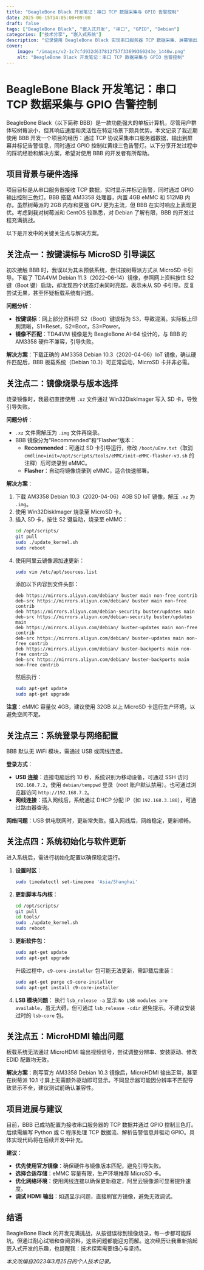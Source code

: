 ```yaml
---
title: "BeagleBone Black 开发笔记：串口 TCP 数据采集与 GPIO 告警控制"
date: 2025-06-15T14:05:00+09:00
draft: false
tags: ["BeagleBone Black", "嵌入式开发", "串口", "GPIO", "Debian"]
categories: ["技术分享", "嵌入式系统"]
description: "记录使用 BeagleBone Black 实现串口服务器 TCP 数据采集、屏幕输出及 GPIO 控制红黄绿灯的开发过程，分享踩坑经验与解决方案。"
cover:
    image: "/images/v2-1c7cfd932d637812f57f33699360243e_1440w.png" 
    alt: "BeagleBone Black 开发笔记：串口 TCP 数据采集与 GPIO 告警控制"
---
```


# BeagleBone Black 开发笔记：串口 TCP 数据采集与 GPIO 告警控制

BeagleBone Black（以下简称 BBB）是一款功能强大的单板计算机，尽管用户群体较树莓派小，但其响应速度和灵活性在特定场景下颇具优势。本文记录了我近期使用 BBB 开发一个项目的经历：通过 TCP 协议采集串口服务器数据，输出到屏幕并标记告警信息，同时通过 GPIO 控制红黄绿三色告警灯。以下分享开发过程中的踩坑经验和解决方案，希望对使用 BBB 的开发者有所帮助。

## 项目背景与硬件选择

项目目标是从串口服务器接收 TCP 数据，实时显示并标记告警，同时通过 GPIO 输出控制三色灯。BBB 搭载 AM3358 处理器，内置 4GB eMMC 和 512MB 内存。虽然树莓派的 2GB 内存和更强 GPU 更为主流，但 BBB 在实时响应上表现更优。考虑到我对树莓派和 CentOS 较熟悉，对 Debian 了解有限，BBB 的开发过程充满挑战。

以下是开发中的关键关注点与解决方案。

## 关注点一：按键误标与 MicroSD 引导误区

初次接触 BBB 时，我误以为其未预装系统，尝试按树莓派方式从 MicroSD 卡引导。下载了 TDA4VM Debian 11.3（2022-06-14）镜像，参照网上资料按住 S2 键（Boot 键）启动，却发现四个状态灯未同时亮起，表示未从 SD 卡引导。反复尝试无果，甚至怀疑板载系统有问题。

**问题分析**：
- **按键误标**：网上部分资料将 S2（Boot）键误标为 S3，导致混淆。实际板上印刷清晰，S1=Reset，S2=Boot，S3=Power。
- **镜像不匹配**：TDA4VM 镜像是为 BeagleBone AI-64 设计的，与 BBB 的 AM3358 硬件不兼容，引导失败。

**解决方案**：下载正确的 AM3358 Debian 10.3（2020-04-06）IoT 镜像，确认硬件匹配后，BBB 板载系统（Debian 10.3）可正常启动，MicroSD 卡并非必需。

## 关注点二：镜像烧录与版本选择

烧录镜像时，我最初直接使用 `.xz` 文件通过 Win32DiskImager 写入 SD 卡，导致引导失败。

**问题分析**：
- `.xz` 文件需解压为 `.img` 文件再烧录。
- BBB 镜像分为“Recommended”和“Flasher”版本：
  - **Recommended**：可通过 SD 卡引导运行，修改 `/boot/uEnv.txt`（取消 `cmdline=init=/opt/scripts/tools/eMMC/init-eMMC-flasher-v3.sh` 的注释）后可烧录到 eMMC。
  - **Flasher**：自动将镜像烧录到 eMMC，适合快速部署。

**解决方案**：
1. 下载 AM3358 Debian 10.3（2020-04-06）4GB SD IoT 镜像，解压 `.xz` 为 `.img`。
2. 使用 Win32DiskImager 烧录至 MicroSD 卡。
3. 插入 SD 卡，按住 S2 键启动，烧录至 eMMC：
   ```bash
   cd /opt/scripts/
   git pull
   sudo ./update_kernel.sh
   sudo reboot
   ```
4. 使用阿里云镜像源加速更新：
   ```bash
   sudo vim /etc/apt/sources.list
   ```
   添加以下内容到文件头部：
   ```
   deb https://mirrors.aliyun.com/debian/ buster main non-free contrib
   deb-src https://mirrors.aliyun.com/debian/ buster main non-free contrib
   deb https://mirrors.aliyun.com/debian-security buster/updates main
   deb-src https://mirrors.aliyun.com/debian-security buster/updates main
   deb https://mirrors.aliyun.com/debian/ buster-updates main non-free contrib
   deb-src https://mirrors.aliyun.com/debian/ buster-updates main non-free contrib
   deb https://mirrors.aliyun.com/debian/ buster-backports main non-free contrib
   deb-src https://mirrors.aliyun.com/debian/ buster-backports main non-free contrib
   ```
   然后执行：
   ```bash
   sudo apt-get update
   sudo apt-get upgrade
   ```

**注意**：eMMC 容量仅 4GB，建议使用 32GB 以上 MicroSD 卡运行生产环境，以避免空间不足。

## 关注点三：系统登录与网络配置

BBB 默认无 WiFi 模块，需通过 USB 或网线连接。

**登录方式**：
- **USB 连接**：连接电脑后约 10 秒，系统识别为移动设备，可通过 SSH 访问 `192.168.7.2`，使用 `debian/temppwd` 登录（root 账户默认禁用）。也可通过浏览器访问 `http://192.168.7.2`。
- **网线连接**：插入网线后，系统通过 DHCP 分配 IP（如 `192.168.3.180`），可通过路由器查询。

**网络问题**：USB 供电联网时，更新常失败。插入网线后，网络稳定，更新顺畅。

## 关注点四：系统初始化与软件更新

进入系统后，需进行初始化配置以确保稳定运行。

1. **设置时区**：
   ```bash
   sudo timedatectl set-timezone 'Asia/Shanghai'
   ```

2. **更新脚本与内核**：
   ```bash
   cd /opt/scripts/
   git pull
   cd tools/
   sudo ./update_kernel.sh
   sudo reboot
   ```

3. **更新软件包**：
   ```bash
   sudo apt-get update
   sudo apt-get upgrade
   ```
   升级过程中，`c9-core-installer` 包可能无法更新，需卸载后重装：
   ```bash
   sudo apt-get purge c9-core-installer
   sudo apt-get install c9-core-installer
   ```

4. **LSB 模块问题**：
   执行 `lsb_release -a` 显示 `No LSB modules are available`，虽无大碍，但可通过 `lsb_release -cdir` 避免提示。不建议安装过时的 `lsb-core` 包。

## 关注点五：MicroHDMI 输出问题

板载系统无法通过 MicroHDMI 输出视频信号，尝试调整分辨率、安装驱动、修改 EDID 配置均无效。

**解决方案**：刷写官方 AM3358 Debian 10.3 镜像后，MicroHDMI 输出正常，甚至在树莓派 10.1 寸屏上无需额外驱动即可显示。不同显示器可能因分辨率不匹配导致显示不全，建议测试前确认兼容性。

## 项目进展与建议

目前，BBB 已成功配置为接收串口服务器的 TCP 数据并通过 GPIO 控制三色灯。后续需编写 Python 或 C 程序处理 TCP 数据流、解析告警信息并驱动 GPIO。具体实现代码将在后续开发中补充。

**建议**：
- **优先使用官方镜像**：确保硬件与镜像版本匹配，避免引导失败。
- **选择合适存储**：eMMC 容量有限，生产环境推荐 MicroSD 卡。
- **优化网络环境**：使用网线连接以确保更新稳定，阿里云镜像源可显著提升速度。
- **调试 HDMI 输出**：如遇显示问题，直接刷官方镜像，避免无效调试。

## 结语

BeagleBone Black 的开发充满挑战，从按键误标到镜像烧录，每一步都可能踩坑。但通过耐心试错和查阅资料，这些问题都能迎刃而解。这次经历让我重新拾起嵌入式开发的乐趣，也提醒我：技术探索需要细心与坚持。

*本文改编自2023年3月25日的个人技术记录。*